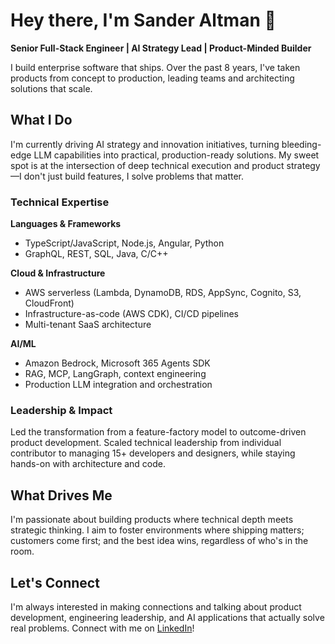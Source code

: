 # Hey there, I'm Sander Altman 👋

**Senior Full-Stack Engineer | AI Strategy Lead | Product-Minded Builder**

I build enterprise software that ships. Over the past 8 years, I've taken products from concept to production, leading teams and architecting solutions that scale.

## What I Do

I'm currently driving AI strategy and innovation initiatives, turning bleeding-edge LLM capabilities into practical, production-ready solutions. My sweet spot is at the intersection of deep technical execution and product strategy—I don't just build features, I solve problems that matter.

### Technical Expertise

**Languages & Frameworks**
- TypeScript/JavaScript, Node.js, Angular, Python
- GraphQL, REST, SQL, Java, C/C++

**Cloud & Infrastructure**
- AWS serverless (Lambda, DynamoDB, RDS, AppSync, Cognito, S3, CloudFront)
- Infrastructure-as-code (AWS CDK), CI/CD pipelines
- Multi-tenant SaaS architecture

**AI/ML**
- Amazon Bedrock, Microsoft 365 Agents SDK
- RAG, MCP, LangGraph, context engineering
- Production LLM integration and orchestration

### Leadership & Impact

Led the transformation from a feature-factory model to outcome-driven product development. Scaled technical leadership from individual contributor to managing 15+ developers and designers, while staying hands-on with architecture and code.

## What Drives Me

I'm passionate about building products where technical depth meets strategic thinking. I aim to foster environments where shipping matters; customers come first; and the best idea wins, regardless of who's in the room.

## Let's Connect

I'm always interested in making connections and talking about product development, engineering leadership, and AI applications that actually solve real problems. Connect with me on [LinkedIn](https://www.linkedin.com/in/sander-altman/)!